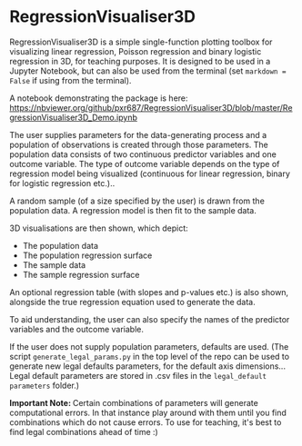 # RegressionVisualiser3D
RegressionVisualiser3D is a simple single-function plotting toolbox for visualizing linear regression, Poisson regression and binary logistic regression in 3D, for teaching purposes. It is designed to be used in a Jupyter Notebook, but can also be used from the terminal (set `markdown = False` if using from the terminal).

A notebook demonstrating the package is here: https://nbviewer.org/github/pxr687/RegressionVisualiser3D/blob/master/RegressionVisualiser3D_Demo.ipynb

The user supplies parameters for the data-generating process and a population of observations is created through those parameters. The population data consists of two continuous predictor variables and one outcome variable. The type of outcome variable depends on the type of regression model being visualized (continuous for linear regression, binary for logistic regression etc.)..

A random sample (of a size specified by the user) is drawn from the population data. A regression model is then fit to the sample data.

3D visualisations are then shown, which depict:

* The population data
* The population regression surface
* The sample data
* The sample regression surface

An optional regression table (with slopes and p-values etc.) is also shown, alongside the true regression equation used to generate the data. 

To aid understanding, the user can also specify the names of the predictor variables and the outcome variable.

If the user does not supply population parameters, defaults are used. (The script
`generate_legal_params.py` in the top level of the repo can be used to generate
new legal defaults parameters, for the default axis dimensions... Legal default
parameters are stored in .csv files in the `legal_default parameters` folder.)

<b> Important Note: </b> Certain combinations of parameters will generate computational errors. In that instance play around with them until you find combinations which do not cause errors. To use for teaching, it's best to find legal combinations ahead of time :) 
